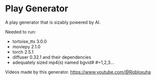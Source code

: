 # Play Generator
A play generator that is sizably powered by AI.

Needed to run:
- tortoise_tts 3.0.0
- moviepy 2.1.0
- torch 2.5.1
- diffuser 0.32.1
and their dependencies
- adequately sized mp4(s) named bgvid# #=1,2,3...

Videos made by this generator.
https://www.youtube.com/@Robloxuha
